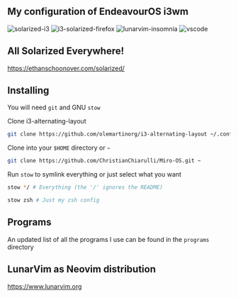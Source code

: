 ## My configuration of EndeavourOS i3wm

![solarized-i3](https://user-images.githubusercontent.com/35846412/171958780-f1fc9dc6-b91c-42a3-9bf5-6acbfb98beaf.png)
![i3-solarized-firefox](https://user-images.githubusercontent.com/35846412/171962671-4e936ee4-4417-4567-92bf-e727181257da.png)
![lunarvim-insomnia](https://user-images.githubusercontent.com/35846412/171962786-e1a6b3c5-25d4-45c5-8cbc-c0f2f86af8ac.png)
![vscode](https://user-images.githubusercontent.com/35846412/171962817-cbc84ad7-1d95-4983-9c5a-3b02812e5590.png)

## All Solarized Everywhere!

https://ethanschoonover.com/solarized/

## Installing

You will need `git` and GNU `stow`

Clone i3-alternating-layout

```bash
git clone https://github.com/olemartinorg/i3-alternating-layout ~/.config/i3

```

Clone into your `$HOME` directory or `~`
```bash
git clone https://github.com/ChristianChiarulli/Miro-OS.git ~
```
Run `stow` to symlink everything or just select what you want

```bash
stow */ # Everything (the '/' ignores the README)
```

```bash
stow zsh # Just my zsh config
```

## Programs

An updated list of all the programs I use can be found in the `programs` directory

## LunarVim as Neovim distribution 

https://www.lunarvim.org


